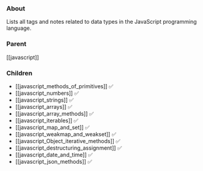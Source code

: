 ### About
Lists all tags and notes related to data types in the JavaScript programming language.

### Parent
[[javascript]]

### Children
- [[javascript_methods_of_primitives]] ✅
- [[javascript_numbers]] ✅
- [[javascript_strings]] ✅
- [[javascript_arrays]] ✅
- [[javascript_array_methods]] ✅
- [[javascript_iterables]] ✅
- [[javascript_map_and_set]] ✅
- [[javascript_weakmap_and_weakset]] ✅
- [[javascript_Object_iterative_methods]] ✅
- [[javascript_destructuring_assignment]] ✅
- [[javascript_date_and_time]] ✅
- [[javascript_json_methods]] ✅